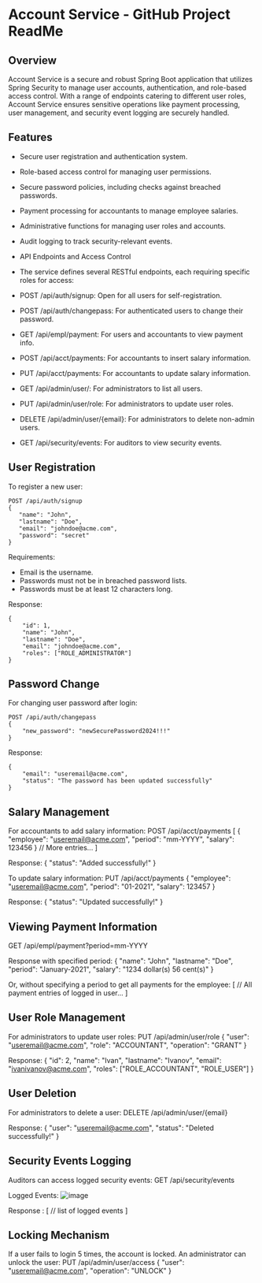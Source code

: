 # Account Service - GitHub Project ReadMe
## Overview
Account Service is a secure and robust Spring Boot application that utilizes Spring Security to manage user accounts, authentication, and role-based access control. With a range of endpoints catering to different user roles, Account Service ensures sensitive operations like payment processing, user management, and security event logging are securely handled.

## Features
- Secure user registration and authentication system.
- Role-based access control for managing user permissions.
- Secure password policies, including checks against breached passwords.
- Payment processing for accountants to manage employee salaries.
- Administrative functions for managing user roles and accounts.
- Audit logging to track security-relevant events.
- API Endpoints and Access Control
- The service defines several RESTful endpoints, each requiring specific roles for access:

- POST /api/auth/signup: Open for all users for self-registration.
- POST /api/auth/changepass: For authenticated users to change their password.
- GET /api/empl/payment: For users and accountants to view payment info.
- POST /api/acct/payments: For accountants to insert salary information.
- PUT /api/acct/payments: For accountants to update salary information.
- GET /api/admin/user/: For administrators to list all users.
- PUT /api/admin/user/role: For administrators to update user roles.
- DELETE /api/admin/user/{email}: For administrators to delete non-admin users.
- GET /api/security/events: For auditors to view security events.

## User Registration
To register a new user:
```
POST /api/auth/signup
{
   "name": "John",
   "lastname": "Doe",
   "email": "johndoe@acme.com",
   "password": "secret"
}
````
Requirements:

- Email is the username.
- Passwords must not be in breached password lists.
- Passwords must be at least 12 characters long.

Response:
```
{
    "id": 1,
    "name": "John",
    "lastname": "Doe",
    "email": "johndoe@acme.com",
    "roles": ["ROLE_ADMINISTRATOR"]
}
```

## Password Change
For changing user password after login:
```
POST /api/auth/changepass
{
    "new_password": "newSecurePassword2024!!!"
}
```
Response:
```
{
    "email": "useremail@acme.com",
    "status": "The password has been updated successfully"
}
```

## Salary Management
For accountants to add salary information:
POST /api/acct/payments
[
    {
        "employee": "useremail@acme.com",
        "period": "mm-YYYY",
        "salary": 123456
    }
    // More entries...
]

Response:
{
   "status": "Added successfully!"
}

To update salary information:
PUT /api/acct/payments
{
    "employee": "useremail@acme.com",
    "period": "01-2021",
    "salary": 123457
}

Response:
{
   "status": "Updated successfully!"
}

## Viewing Payment Information

GET /api/empl/payment?period=mm-YYYY

Response with specified period:
{
   "name": "John",
   "lastname": "Doe",
   "period": "January-2021",
   "salary": "1234 dollar(s) 56 cent(s)"
}

Or, without specifying a period to get all payments for the employee:
[
    // All payment entries of logged in user...
]


## User Role Management
For administrators to update user roles:
PUT /api/admin/user/role
{
   "user": "useremail@acme.com",
   "role": "ACCOUNTANT",
   "operation": "GRANT"
}

Response:
{
    "id": 2,
    "name": "Ivan",
    "lastname": "Ivanov",
    "email": "ivanivanov@acme.com",
    "roles": ["ROLE_ACCOUNTANT", "ROLE_USER"]
}

## User Deletion
For administrators to delete a user:
DELETE /api/admin/user/{email}

Response:
{
    "user": "useremail@acme.com",
    "status": "Deleted successfully!"
}

## Security Events Logging
Auditors can access logged security events:
GET /api/security/events

Logged Events: 
![image](https://github.com/Nihad74/Account-Service/assets/113698778/eda34fa4-4f8c-4d45-93eb-d57c7cad7426)

Response : 
[
   // list of logged events 
]

## Locking Mechanism
If a user fails to login 5 times, the account is locked. An administrator can unlock the user:
PUT /api/admin/user/access
{
   "user": "useremail@acme.com",
   "operation": "UNLOCK"
}
